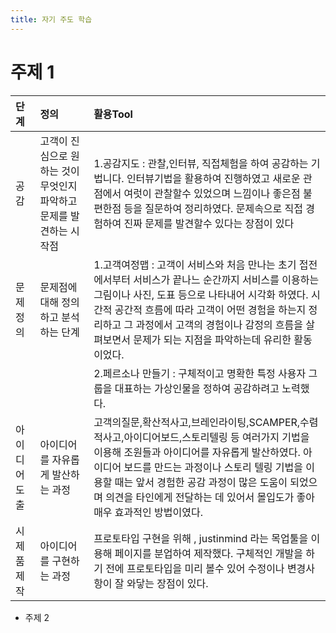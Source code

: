 ```yaml
---
title: 자기 주도 학습
---
```


# 주제 1


| 단계 | 정의 | 활용Tool |
| :--- | :--- | :--- |
| 공감 | 고객이 진심으로 원하는 것이 무엇인지 파악하고 문제를 발견하는 시작점 | 1.공감지도 : 관찰,인터뷰, 직접체험을 하여 공감하는 기법니다. 인터뷰기법을 활용하여 진행하였고 새로운 관점에서 여럿이 관찰할수 있었으며 느낌이나 좋은점 불편한점 등을 질문하여 정리하였다. 문제속으로 직접 경험하여 진짜 문제를 발견할수 있다는 장점이 있다|
| 문제정의 | 문제점에 대해 정의하고 분석하는 단계 |  1.고객여정맵 : 고객이 서비스와 처음 만나는 초기 접전에서부터 서비스가 끝나느 순간까지 서비스를 이용하는 그림이나 사진, 도표 등으로 나타내어 시각화 하였다. 시간적 공간적 흐름에 따라 고객이 어떤 경험을 하는지 정리하고 그 과정에서 고객의 경험이나 감정의 흐름을 살펴보면서 문제가 되는 지점을 파악하는데 유리한 활동이었다. 
|||2.페르소나 만들기 : 구체적이고 명확한 특정 사용자 그룹을 대표하는 가상인물을 정하여 공감하려고 노력했다.| 
| 아이디어도출 | 아이디어를 자유롭게 발산하는 과정 | 고객의질문,확산적사고,브레인라이팅,SCAMPER,수렴적사고,아이디어보드,스토리텔링 등 여러가지 기법을 이용해 조원들과 아이디어를 자유롭게 발산하였다. 아이디어 보드를 만드는 과정이나 스토리 텔링 기법을 이용할 때는 앞서 경험한 공감 과정이 많은 도움이 되었으며 의견을 타인에게 전달하는 데 있어서 몰입도가 좋아 매우 효과적인 방법이였다.|
| 시제품제작 | 아이디어를 구현하는 과정 | 프로토타입 구현을 위해 , justinmind 라는 목업툴을 이용해 페이지를 분업하여 제작했다. 구체적인 개발을 하기 전에 프로토타입을 미리 볼수 있어 수정이나 변경사항이 잘 와닿는 장점이 있다. |


* 주제 2

